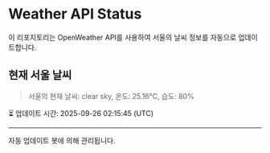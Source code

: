 
# Weather API Status

이 리포지토리는 OpenWeather API를 사용하여 서울의 날씨 정보를 자동으로 업데이트합니다.

## 현재 서울 날씨
> 서울의 현재 날씨: clear sky, 온도: 25.16°C, 습도: 80%

⏳ 업데이트 시간: 2025-09-26 02:15:45 (UTC)

---
자동 업데이트 봇에 의해 관리됩니다.
